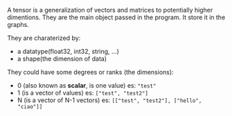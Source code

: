 A tensor is a generalization of vectors and matrices to potentially higher dimentions. They are the main object passed in the program. It store it in the graphs.

They are charaterized by:
- a datatype(float32, int32, string, ...)
- a shape(the dimension of data)

They could have some degrees or ranks (the dimensions):
- 0 (also known as **scalar**, is one value) es: `"test"`
- 1 (is a vector of values) es: `["test", "test2"]` 
- N (is a vector of N-1 vectors) es: `[["test", "test2"], ["hello", "ciao"]]`